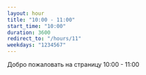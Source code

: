 ```yaml
---
layout: hour
title: "10:00 - 11:00"
start_time: "10:00"
duration: 3600
redirect_to: "/hours/11"
weekdays: "1234567"
---
```


<!-- Содержимое для отображения в 10:00 - 11:00 -->
<p>Добро пожаловать на страницу 10:00 - 11:00</p>
